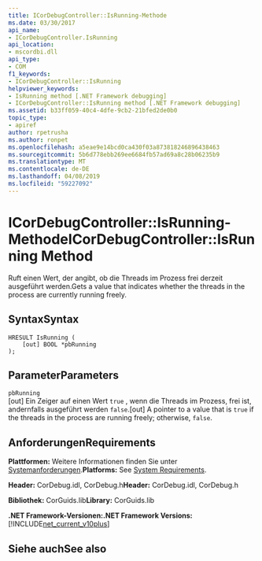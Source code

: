 ```yaml
---
title: ICorDebugController::IsRunning-Methode
ms.date: 03/30/2017
api_name:
- ICorDebugController.IsRunning
api_location:
- mscordbi.dll
api_type:
- COM
f1_keywords:
- ICorDebugController::IsRunning
helpviewer_keywords:
- IsRunning method [.NET Framework debugging]
- ICorDebugController::IsRunning method [.NET Framework debugging]
ms.assetid: b33ff059-40c4-4dfe-9cb2-21bfed2de0b0
topic_type:
- apiref
author: rpetrusha
ms.author: ronpet
ms.openlocfilehash: a5eae9e14bcd0ca430f03a873818246896438463
ms.sourcegitcommit: 5b6d778ebb269ee6684fb57ad69a8c28b06235b9
ms.translationtype: MT
ms.contentlocale: de-DE
ms.lasthandoff: 04/08/2019
ms.locfileid: "59227092"
---
```

# <a name="icordebugcontrollerisrunning-method"></a><span data-ttu-id="b7d28-102">ICorDebugController::IsRunning-Methode</span><span class="sxs-lookup"><span data-stu-id="b7d28-102">ICorDebugController::IsRunning Method</span></span>
<span data-ttu-id="b7d28-103">Ruft einen Wert, der angibt, ob die Threads im Prozess frei derzeit ausgeführt werden.</span><span class="sxs-lookup"><span data-stu-id="b7d28-103">Gets a value that indicates whether the threads in the process are currently running freely.</span></span>  
  
## <a name="syntax"></a><span data-ttu-id="b7d28-104">Syntax</span><span class="sxs-lookup"><span data-stu-id="b7d28-104">Syntax</span></span>  
  
```  
HRESULT IsRunning (  
    [out] BOOL *pbRunning  
);  
```  
  
## <a name="parameters"></a><span data-ttu-id="b7d28-105">Parameter</span><span class="sxs-lookup"><span data-stu-id="b7d28-105">Parameters</span></span>  
 `pbRunning`  
 <span data-ttu-id="b7d28-106">[out] Ein Zeiger auf einen Wert `true` , wenn die Threads im Prozess, frei ist, andernfalls ausgeführt werden `false`.</span><span class="sxs-lookup"><span data-stu-id="b7d28-106">[out] A pointer to a value that is `true` if the threads in the process are running freely; otherwise, `false`.</span></span>  
  
## <a name="requirements"></a><span data-ttu-id="b7d28-107">Anforderungen</span><span class="sxs-lookup"><span data-stu-id="b7d28-107">Requirements</span></span>  
 <span data-ttu-id="b7d28-108">**Plattformen:** Weitere Informationen finden Sie unter [Systemanforderungen](../../../../docs/framework/get-started/system-requirements.md).</span><span class="sxs-lookup"><span data-stu-id="b7d28-108">**Platforms:** See [System Requirements](../../../../docs/framework/get-started/system-requirements.md).</span></span>  
  
 <span data-ttu-id="b7d28-109">**Header:** CorDebug.idl, CorDebug.h</span><span class="sxs-lookup"><span data-stu-id="b7d28-109">**Header:** CorDebug.idl, CorDebug.h</span></span>  
  
 <span data-ttu-id="b7d28-110">**Bibliothek:** CorGuids.lib</span><span class="sxs-lookup"><span data-stu-id="b7d28-110">**Library:** CorGuids.lib</span></span>  
  
 **<span data-ttu-id="b7d28-111">.NET Framework-Versionen:</span><span class="sxs-lookup"><span data-stu-id="b7d28-111">.NET Framework Versions:</span></span>** [!INCLUDE[net_current_v10plus](../../../../includes/net-current-v10plus-md.md)]  
  
## <a name="see-also"></a><span data-ttu-id="b7d28-112">Siehe auch</span><span class="sxs-lookup"><span data-stu-id="b7d28-112">See also</span></span>

